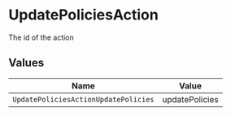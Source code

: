 # UpdatePoliciesAction

The id of the action


## Values

| Name                                 | Value                                |
| ------------------------------------ | ------------------------------------ |
| `UpdatePoliciesActionUpdatePolicies` | updatePolicies                       |